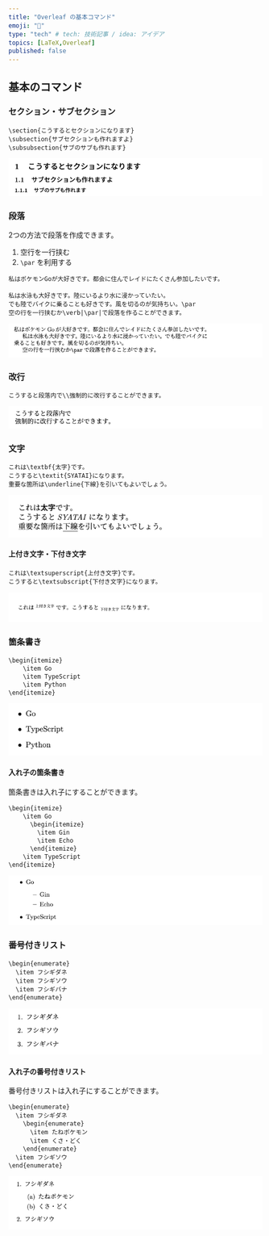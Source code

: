 ```yaml
---
title: "Overleaf の基本コマンド"
emoji: "🌿"
type: "tech" # tech: 技術記事 / idea: アイデア
topics: [LaTeX,Overleaf]
published: false
---
```


## 基本のコマンド
### セクション・サブセクション
```
\section{こうするとセクションになります}
\subsection{サブセクションも作れますよ}
\subsubsection{サブのサブも作れます}
```
![](/images/overleaf-basic-command/ex-section.png)

### 段落
2つの方法で段落を作成できます。
1. 空行を一行挟む
2. `\par` を利用する
```
私はポケモンGoが大好きです。都会に住んでレイドにたくさん参加したいです。

私は水泳も大好きです。陸にいるより水に浸かっていたい。
でも陸でバイクに乗ることも好きです。風を切るのが気持ちい。\par
空の行を一行挟むか\verb|\par|で段落を作ることができます。
```
![](/images/overleaf-basic-command/ex-par.png)

### 改行
```
こうすると段落内で\\強制的に改行することができます。
```
![](/images/overleaf-basic-command/ex-new-line.png)

### 文字
```
これは\textbf{太字}です。
こうすると\textit{SYATAI}になります。
重要な箇所は\underline{下線}を引いてもよいでしょう。
```
![](/images/overleaf-basic-command/ex-char.png)

#### 上付き文字・下付き文字
```
これは\textsuperscript{上付き文字}です。
こうすると\textsubscript{下付き文字}になります。
```
![](/images/overleaf-basic-command/ex-sup-sub.png)

### 箇条書き
```
\begin{itemize}
    \item Go
    \item TypeScript
    \item Python
\end{itemize}
```
![](/images/overleaf-basic-command/ex-list.png)

#### 入れ子の箇条書き
箇条書きは入れ子にすることができます。
```
\begin{itemize}
    \item Go
      \begin{itemize}
        \item Gin
        \item Echo
      \end{itemize}
    \item TypeScript
\end{itemize}
```
![](/images/overleaf-basic-command/ex-nested-list.png)

### 番号付きリスト
```
\begin{enumerate}
  \item フシギダネ
  \item フシギソウ
  \item フシギバナ
\end{enumerate}
```
![](/images/overleaf-basic-command/ex-num-list.png)

#### 入れ子の番号付きリスト
番号付きリストは入れ子にすることができます。
```
\begin{enumerate}
  \item フシギダネ
    \begin{enumerate}
      \item たねポケモン
      \item くさ・どく
    \end{enumerate}
  \item フシギソウ
\end{enumerate}
```
![](/images/overleaf-basic-command/ex-nested-num-list.png)
